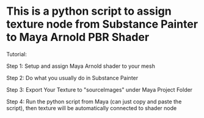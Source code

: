 # This is a python script to assign texture node from Substance Painter to Maya Arnold PBR Shader



Tutorial:

Step 1: Setup and assign Maya Arnold shader to your mesh

Step 2: Do what you usually do in Substance Painter

Step 3: Export Your Texture to "sourceImages" under Maya Project Folder

Step 4: Run the python script from Maya (can just copy and paste the script), then texture will be automatically connected to shader node

